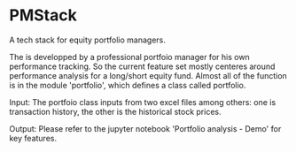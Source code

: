 # PMStack
A tech stack for equity portfolio managers.

The is developped by a professional portfoio manager for his own performance tracking. So the current feature set mostly centeres around performance analysis for a long/short equity fund. Almost all of the function is in the module 'portfolio', which defines a class called portfolio.

Input:
  The portfoio class inputs from two excel files among others: one is transaction history, the other is the historical stock prices. 

Output:
  Please refer to the jupyter notebook 'Portfolio analysis - Demo' for key features.
